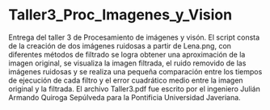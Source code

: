 # Taller3_Proc_Imagenes_y_Vision
Entrega del taller 3 de Procesamiento de imágenes y visón. El script consta de la creación de dos imágenes ruidosas a partir de Lena.png, con diferentes métodos de filtrado se logra obtener una aproximación de la imagen original, se visualiza la imagen filtrada, el ruido removido de las imágenes ruidosas y se realiza una pequeña comparación entre los tiempos de ejecución de cada filtro y el error cuadrático medio entre la imagen original y la filtrada.
El archivo Taller3.pdf fue escrito por el ingeniero Julián Armando Quiroga Sepúlveda para la Pontificia Universidad Javeriana.
